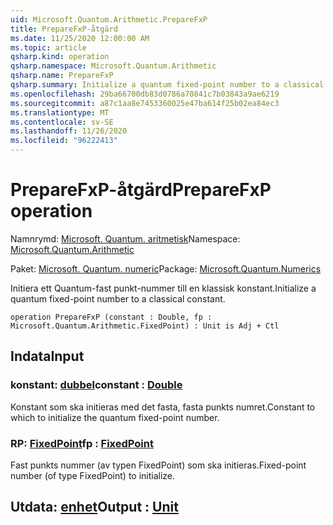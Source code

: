 ```yaml
---
uid: Microsoft.Quantum.Arithmetic.PrepareFxP
title: PrepareFxP-åtgärd
ms.date: 11/25/2020 12:00:00 AM
ms.topic: article
qsharp.kind: operation
qsharp.namespace: Microsoft.Quantum.Arithmetic
qsharp.name: PrepareFxP
qsharp.summary: Initialize a quantum fixed-point number to a classical constant.
ms.openlocfilehash: 29ba66700db83d0786a70841c7b03843a9ae6219
ms.sourcegitcommit: a87c1aa8e7453360025e47ba614f25b02ea84ec3
ms.translationtype: MT
ms.contentlocale: sv-SE
ms.lasthandoff: 11/26/2020
ms.locfileid: "96222413"
---
```

# <a name="preparefxp-operation"></a><span data-ttu-id="fbc56-102">PrepareFxP-åtgärd</span><span class="sxs-lookup"><span data-stu-id="fbc56-102">PrepareFxP operation</span></span>

<span data-ttu-id="fbc56-103">Namnrymd: [Microsoft. Quantum. aritmetisk](xref:Microsoft.Quantum.Arithmetic)</span><span class="sxs-lookup"><span data-stu-id="fbc56-103">Namespace: [Microsoft.Quantum.Arithmetic](xref:Microsoft.Quantum.Arithmetic)</span></span>

<span data-ttu-id="fbc56-104">Paket: [Microsoft. Quantum. numeric](https://nuget.org/packages/Microsoft.Quantum.Numerics)</span><span class="sxs-lookup"><span data-stu-id="fbc56-104">Package: [Microsoft.Quantum.Numerics](https://nuget.org/packages/Microsoft.Quantum.Numerics)</span></span>


<span data-ttu-id="fbc56-105">Initiera ett Quantum-fast punkt-nummer till en klassisk konstant.</span><span class="sxs-lookup"><span data-stu-id="fbc56-105">Initialize a quantum fixed-point number to a classical constant.</span></span>

```qsharp
operation PrepareFxP (constant : Double, fp : Microsoft.Quantum.Arithmetic.FixedPoint) : Unit is Adj + Ctl
```


## <a name="input"></a><span data-ttu-id="fbc56-106">Indata</span><span class="sxs-lookup"><span data-stu-id="fbc56-106">Input</span></span>

### <a name="constant--double"></a><span data-ttu-id="fbc56-107">konstant: [dubbel](xref:microsoft.quantum.lang-ref.double)</span><span class="sxs-lookup"><span data-stu-id="fbc56-107">constant : [Double](xref:microsoft.quantum.lang-ref.double)</span></span>

<span data-ttu-id="fbc56-108">Konstant som ska initieras med det fasta, fasta punkts numret.</span><span class="sxs-lookup"><span data-stu-id="fbc56-108">Constant to which to initialize the quantum fixed-point number.</span></span>


### <a name="fp--fixedpoint"></a><span data-ttu-id="fbc56-109">RP: [FixedPoint](xref:Microsoft.Quantum.Arithmetic.FixedPoint)</span><span class="sxs-lookup"><span data-stu-id="fbc56-109">fp : [FixedPoint](xref:Microsoft.Quantum.Arithmetic.FixedPoint)</span></span>

<span data-ttu-id="fbc56-110">Fast punkts nummer (av typen FixedPoint) som ska initieras.</span><span class="sxs-lookup"><span data-stu-id="fbc56-110">Fixed-point number (of type FixedPoint) to initialize.</span></span>



## <a name="output--unit"></a><span data-ttu-id="fbc56-111">Utdata: [enhet](xref:microsoft.quantum.lang-ref.unit)</span><span class="sxs-lookup"><span data-stu-id="fbc56-111">Output : [Unit](xref:microsoft.quantum.lang-ref.unit)</span></span>

